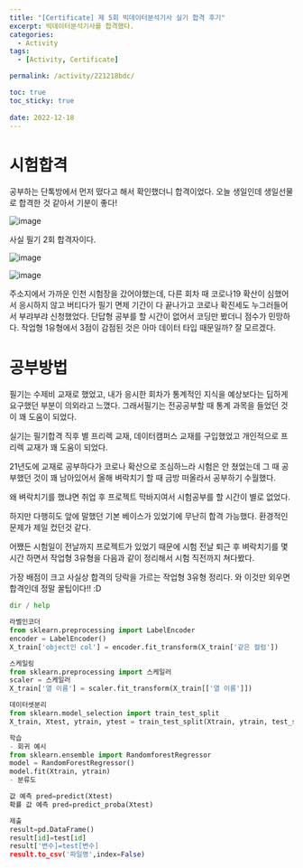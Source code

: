 ```yaml
---
title: "[Certificate] 제 5회 빅데이터분석기사 실기 합격 후기"
excerpt: 빅데이터분석기사를 합격했다.
categories:
  - Activity
tags:
  - [Activity, Certificate]

permalink: /activity/221218bdc/

toc: true
toc_sticky: true
 
date: 2022-12-18
---
```


# 시험합격

공부하는 단톡방에서 먼저 떴다고 해서 확인했더니 합격이었다. 오늘 생일인데 생일선물로 합격한 것 같아서 기분이 좋다!

![image](https://user-images.githubusercontent.com/49031232/208249395-ffca5aa5-2b48-402e-bb41-af2fa6cf29d7.png)


사실 필기 2회 합격자이다.

![image](https://user-images.githubusercontent.com/49031232/208249460-6fcb6da9-6740-475b-a560-c85e6285eed6.png)


![image](https://user-images.githubusercontent.com/49031232/208249431-88da4834-e3c3-49be-a6d8-3afbfbf13190.png)

주소지에서 가까운 인천 시험장을 갔어야했는데, 다른 회차 때 코로나19 확산이 심했어서 응시하지 않고 버티다가 필기 면제 기간이 다 끝나가고 코로나 확진세도 누그러들어서 부랴부랴 신청했었다.
단답형 공부를 할 시간이 없어서 코딩만 봤더니 점수가 민망하다. 작업형 1유형에서 3점이 감점된 것은 아마 데이터 타입 때문일까? 잘 모르겠다.

# 공부방법

필기는 수제비 교재로 했었고, 내가 응시한 회차가 통계적인 지식을 예상보다는 딥하게 요구했던 부분이 의외라고 느꼈다. 그래서필기는 전공공부할 때 통계 과목을 들었던 것이 꽤 도움이 되었다.

실기는 필기합격 직후 별 프리렉 교재, 데이터캠퍼스 교재를 구입했었고 개인적으로 프리렉 교재가 꽤 도움이 되었다.

21년도에 교재로 공부하다가 코로나 확산으로 조심하느라 시험은 안 쳤었는데 그 때 공부했던 것이 꽤 남아있어서 올해 벼락치기 할 때 금방 떠올라서 공부하기 수월했다.

왜 벼락치기를 했냐면 취업 후 프로젝트 막바지여서 시험공부를 할 시간이 별로 없었다.

하지만 다행히도 앞에 말했던 기본 베이스가 있었기에 무난히 합격 가능했다. 환경적인 문제가 제일 컸던것 같다.

어쨌든 시험일이 전날까지 프로젝트가 있었기 때문에 시험 전날 퇴근 후 벼락치기를 몇 시간 하면서 작업형 3유형을 다음과 같이 정리해서 시험 직전까지 쳐다봤다.

가장 배점이 크고 사실상 합격의 당락을 가르는 작업형 3유형 정리다. 와 이것만 외우면 합격인데 정말 꿀팁이다!! :D

```python
dir / help 

라벨인코더
from sklearn.preprocessing import LabelEncoder
encoder = LabelEncoder()
X_train['object인 col'] = encoder.fit_transform(X_train['같은 컬럼']) 

스케일링
from sklearn.preprocessing import 스케일러
scaler = 스케일러
X_train['열 이름'] = scaler.fit_transform(Χ_train[['열 이름']]) 

데이터셋분리
from sklearn.model_selection import train_test_split
X_train, Xtest, ytrain, ytest = train_test_split(Xtrain, ytrain, test_size= 0.2) 

학습
- 회귀 예시
from sklearn.ensemble import RandomforestRegressor
model = RandomForestRegressor()
model.fit(Xtrain, ytrain)
- 분류도

값 예측 pred=predict(Xtest)
확률 값 예측 pred=predict_proba(Xtest) 

제출
result=pd.DataFrame()
result[id]=test[id]
result['변수]=test[변수]
result.to_csv('파일명',index=False)
```
